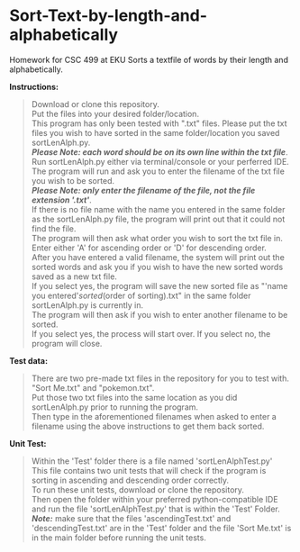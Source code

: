 # Sort-Text-by-length-and-alphabetically
Homework for CSC 499 at EKU
Sorts a textfile of words by their length and alphabetically.

**Instructions:**  
>Download or clone this repository.    
Put the files into your desired folder/location.  
This program has only been tested with ".txt" files. Please put the txt files you wish to have sorted in the same folder/location you saved sortLenAlph.py.     
***Please Note: each word should be on its own line within the txt file***.     
Run sortLenAlph.py either via terminal/console or your perferred IDE.    
The program will run and ask you to enter the filename of the txt file you wish to be sorted.   
***Please Note: only enter the filename of the file, not the file extension '.txt'***.       
If there is no file name with the name you entered in the same folder as the sortLenAlph.py file, the program will print out that it could not find the file.  
The program will then ask what order you wish to sort the txt file in. Enter either 'A' for ascending order or 'D' for descending order.  
After you have entered a valid filename, the system will print out the sorted words and ask you if you wish to have the new sorted words saved as a new txt file.  
If you select yes, the program will save the new sorted file as "'name you entered'_sorted_(order of sorting).txt" in the same folder sortLenAlph.py is currently in.  
The program will then ask if you wish to enter another filename to be sorted.  
If you select yes, the process will start over. If you select no, the program will close.   


**Test data:** 
>There are two pre-made txt files in the repository for you to test with. "Sort Me.txt" and "pokemon.txt".  
Put those two txt files into the same location as you did sortLenAlph.py prior to running the program.  
Then type in the aforementioned filenames when asked to enter a filename using the above instructions to get them back sorted.  

**Unit Test:**
>Within the 'Test' folder there is a file named 'sortLenAlphTest.py'  
This file contains two unit tests that will check if the program is sorting in ascending and descending order correctly.    
>To run these unit tests, download or clone the repository.    
Then open the folder within your preferred python-compatible IDE and run the file 'sortLenAlphTest.py' that is within the 'Test' Folder.  
***Note:*** make sure that the files 'ascendingTest.txt' and 'descendingTest.txt' are in the 'Test' folder and the file 'Sort Me.txt' is in the main folder before running the unit tests.  
